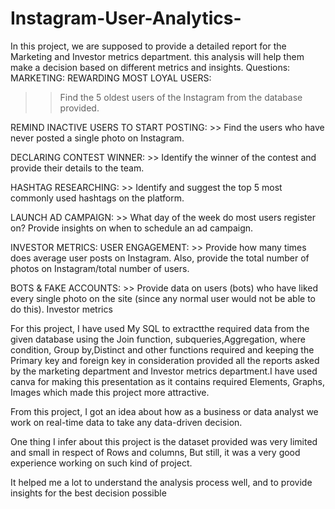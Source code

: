 # Instagram-User-Analytics-
In this project, we are supposed to provide a detailed report for the Marketing and Investor metrics department. this analysis will help them make a decision based on different metrics and  insights.
Questions:
MARKETING:
REWARDING MOST LOYAL USERS:
   >> Find the 5 oldest users of the Instagram from the database provided.

REMIND INACTIVE USERS TO START POSTING:
    >> Find the users who have never posted a single photo on Instagram.

DECLARING CONTEST WINNER:
    >> Identify the winner of the contest and provide their details to the team.

HASHTAG RESEARCHING:
    >> Identify and suggest the top 5 most commonly used hashtags on the platform.

LAUNCH AD CAMPAIGN:
    >> What day of the week do most users register on? Provide insights on when to schedule an ad campaign.

INVESTOR METRICS:
USER ENGAGEMENT:
     >> Provide how many times does average user posts on Instagram. Also, provide the total number of photos on Instagram/total number of users.

BOTS & FAKE ACCOUNTS:
     >> Provide data on users (bots) who have liked every single photo on the site (since any normal user would not be able to do this).
Investor metrics

For this project, I have used My SQL to extractthe required data from the given database using the Join function, subqueries,Aggregation, where condition, Group by,Distinct and other functions required and keeping the Primary key and foreign key in consideration provided all the reports asked by the marketing department and Investor metrics department.I have used canva for making this presentation as it contains required Elements, Graphs, Images which made this project more attractive.

From this project, I got an idea about how as a business or data analyst we work on real-time data to take any data-driven decision.

One thing I infer about this project is the dataset provided was very limited and small in respect of Rows and columns, But still, it was a very good experience working on such kind of project.

It helped me a lot to understand the analysis process well, and to provide insights for the best decision possible
